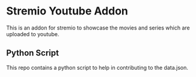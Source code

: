 # Stremio Youtube Addon

This is an addon for stremio to showcase the movies and series which are uploaded to youtube.

## Python Script

This repo contains a python script to help in contributing to the data.json.
